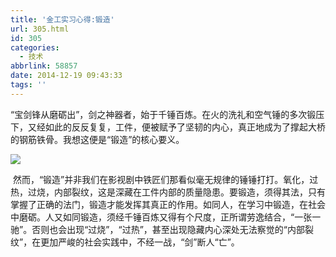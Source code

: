```yaml
---
title: '金工实习心得:锻造'
url: 305.html
id: 305
categories:
  - 技术
abbrlink: 58857
date: 2014-12-19 09:43:33
tags: ''
---
```


“宝剑锋从磨砺出”，剑之神器者，始于千锤百炼。在火的洗礼和空气锤的多次锻压下，又经如此的反反复复，工件，便被赋予了坚韧的内心，真正地成为了撑起大桥的钢筋铁骨。我想这便是“锻造”的核心要义。

![](http://baiyuan.wang/wp-content/uploads/2014/12/20141219045018_52612.jpg)

 然而，“锻造”并非我们在影视剧中铁匠们那看似毫无规律的锤锤打打。氧化，过热，过烧，内部裂纹，这是深藏在工件内部的质量隐患。要锻造，须得其法，只有掌握了正确的法门，锻造才能发挥其真正的作用。如同人，在学习中锻造，在社会中磨砺。人又如同锻造，须经千锤百炼又得有个尺度，正所谓劳逸结合，“一张一驰”。否则也会出现“过烧”，“过热”，甚至出现隐藏内心深处无法察觉的“内部裂纹”，在更加严峻的社会实践中，不经一战，“剑”断人“亡”。